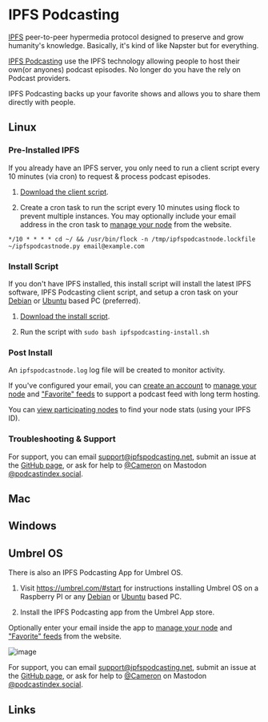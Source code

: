 # IPFS Podcasting

[IPFS](https://ipfs.io/) peer-to-peer hypermedia protocol designed to preserve and grow humanity's knowledge. Basically, it's kind of like Napster but for everything.

[IPFS Podcasting](https://ipfspodcasting.net/) use the IPFS technology allowing people to host their own(or anyones) podcast episodes. No longer do you have the rely on Podcast providers.

IPFS Podcasting backs up your favorite shows and allows you to share them directly with people.

## Linux

### Pre-Installed IPFS

If you already have an IPFS server, you only need to run a client script every 10 minutes (via cron) to request & process podcast episodes.

1. [Download the client script](https://raw.githubusercontent.com/Cameron-IPFSPodcasting/podcastnode-Python/main/ipfspodcastnode.py).

2. Create a cron task to run the script every 10 minutes using flock to prevent multiple instances. You may optionally include your email address in the cron task to [manage your node](https://ipfspodcasting.net/Manage) from the website.

```*/10 * * * * cd ~/ && /usr/bin/flock -n /tmp/ipfspodcastnode.lockfile ~/ipfspodcastnode.py email@example.com```

### Install Script

If you don't have IPFS installed, this install script will install the latest IPFS software, IPFS Podcasting client script, and setup a cron task on your [Debian](https://www.debian.org/) or [Ubuntu](https://ubuntu.com/download) based PC (preferred).

1. [Download the install script](https://raw.githubusercontent.com/Cameron-IPFSPodcasting/podcastnode-Python/main/ipfspodcasting-install.sh).

2. Run the script with ```sudo bash ipfspodcasting-install.sh```

### Post Install

An ```ipfspodcastnode.log``` log file will be created to monitor activity.

If you've configured your email, you can [create an account](https://ipfspodcasting.net/Manage) to [manage your node](https://ipfspodcasting.net/Manage) and ["Favorite" feeds](https://ipfspodcasting.net/Help/Favorites) to support a podcast feed with long term hosting.

You can [view participating nodes](https://ipfspodcasting.net/PodSwarm) to find your node stats (using your IPFS ID).

### Troubleshooting & Support

For support, you can email <support@ipfspodcasting.net>, submit an issue at the [GitHub page](https://github.com/Cameron-IPFSPodcasting/podcastnode-Python/issues), or ask for help to [@Cameron](https://podcastindex.social/@cameron) on Mastodon [@podcastindex.social](https://podcastindex.social/).

## Mac

## Windows

## Umbrel OS
There is also an IPFS Podcasting App for Umbrel OS.

1. Visit <https://umbrel.com/#start> for instructions installing Umbrel OS on a Raspberry PI or any [Debian](https://www.debian.org/) or [Ubuntu](https://ubuntu.com/download) based PC.

2. Install the IPFS Podcasting app from the Umbrel App store.

Optionally enter your email inside the app to [manage your node](https://ipfspodcasting.net/Manage) and ["Favorite" feeds](https://ipfspodcasting.net/Help/Favorites) from the website.

![image](https://user-images.githubusercontent.com/103131615/181662468-40d28845-aec7-48ce-9297-ccc4c788bfd2.png)

For support, you can email <support@ipfspodcasting.net>, submit an issue at the [GitHub page](https://github.com/Cameron-IPFSPodcasting/podcastnode-Umbrel/issues), or ask for help to [@Cameron](https://podcastindex.social/@cameron) on Mastodon [@podcastindex.social](https://podcastindex.social/).

## Links

